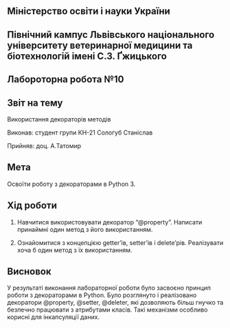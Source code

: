 ## Міністерство освіти і науки України

## Північний кампус Львівського національного університету ветеринарної медицини та біотехнологій імені С.З. Ґжицького

## Лабороторна робота №10

## Звіт на тему
Використання декораторів методів

Виконав: студент групи КН-21 Сологуб Станіслав

Прийняв: доц. А.Татомир

## Мета
Освоїти роботу з декораторами в Python 3.

## Хід роботи
1. Навчитися використовувати декоратор “@property”. Написати принаймні один метод з його використанням.

2. Ознайомитися з концепцією getter’ів, setter’ів і delete’рів. Реалізувати хоча б один метод з їх використанням.

## Висновок

У результаті виконання лабораторної роботи було засвоєно принцип роботи з декораторами в Python. Було розглянуто і реалізовано декоратори @property, @setter, @deleter, які дозволяють більш гнучко та безпечно працювати з атрибутами класів. Такі механізми особливо корисні для інкапсуляції даних.